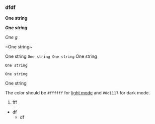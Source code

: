 ### dfdf

**One string**

*__One string__*

*One g*

~One string~

One string `One string One string` One string


```
One string

One string
```
One string

The color should be `#ffffff` for [light mode](млюю) and `#0d1117` for dark mode.

1. fff
 + df
     * df
